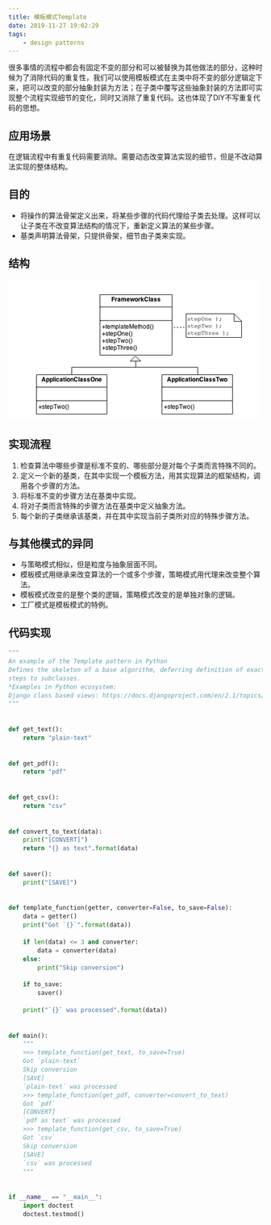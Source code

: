```yaml
---
title: 模板模式Template
date: 2019-11-27 19:02:29
tags:
    - design patterns
---
```


很多事情的流程中都会有固定不变的部分和可以被替换为其他做法的部分，这种时候为了消除代码的重复性，我们可以使用模板模式在主类中将不变的部分逻辑定下来，把可以改变的部分抽象封装为方法；在子类中覆写这些抽象封装的方法即可实现整个流程实现细节的变化，同时又消除了重复代码。这也体现了DIY不写重复代码的思想。

## 应用场景

在逻辑流程中有重复代码需要消除。需要动态改变算法实现的细节，但是不改动算法实现的整体结构。

## 目的

* 将操作的算法骨架定义出来，将某些步骤的代码代理给子类去处理。这样可以让子类在不改变算法结构的情况下，重新定义算法的某些步骤。
* 基类声明算法骨架，只提供骨架，细节由子类来实现。

## 结构

![](模板模式Template/15524380781512.jpg)

## 实现流程

1. 检查算法中哪些步骤是标准不变的、哪些部分是对每个子类而言特殊不同的。
2. 定义一个新的基类，在其中实现一个模板方法，用其实现算法的框架结构，调用各个步骤的方法。
3. 将标准不变的步骤方法在基类中实现。
4. 将对子类而言特殊的步骤方法在基类中定义抽象方法。
5. 每个新的子类继承该基类，并在其中实现当前子类所对应的特殊步骤方法。

## 与其他模式的异同

* 与策略模式相似，但是粒度与抽象层面不同。
* 模板模式用继承来改变算法的一个或多个步骤，策略模式用代理来改变整个算法。
* 模板模式改变的是整个类的逻辑，策略模式改变的是单独对象的逻辑。
* 工厂模式是模板模式的特例。

## 代码实现

```python
"""
An example of the Template pattern in Python
Defines the skeleton of a base algorithm, deferring definition of exact
steps to subclasses.
*Examples in Python ecosystem:
Django class based views: https://docs.djangoproject.com/en/2.1/topics/class-based-views/
"""


def get_text():
    return "plain-text"


def get_pdf():
    return "pdf"


def get_csv():
    return "csv"


def convert_to_text(data):
    print("[CONVERT]")
    return "{} as text".format(data)


def saver():
    print("[SAVE]")


def template_function(getter, converter=False, to_save=False):
    data = getter()
    print("Got `{}`".format(data))

    if len(data) <= 3 and converter:
        data = converter(data)
    else:
        print("Skip conversion")

    if to_save:
        saver()

    print("`{}` was processed".format(data))


def main():
    """
    >>> template_function(get_text, to_save=True)
    Got `plain-text`
    Skip conversion
    [SAVE]
    `plain-text` was processed
    >>> template_function(get_pdf, converter=convert_to_text)
    Got `pdf`
    [CONVERT]
    `pdf as text` was processed
    >>> template_function(get_csv, to_save=True)
    Got `csv`
    Skip conversion
    [SAVE]
    `csv` was processed
    """


if __name__ == "__main__":
    import doctest
    doctest.testmod()
```
